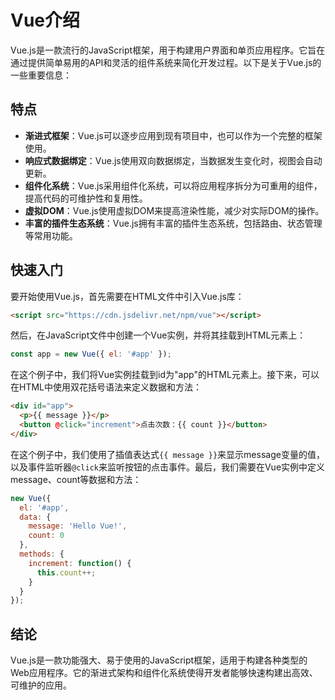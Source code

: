 # Vue介绍

Vue.js是一款流行的JavaScript框架，用于构建用户界面和单页应用程序。它旨在通过提供简单易用的API和灵活的组件系统来简化开发过程。以下是关于Vue.js的一些重要信息：

## 特点

- **渐进式框架**：Vue.js可以逐步应用到现有项目中，也可以作为一个完整的框架使用。
- **响应式数据绑定**：Vue.js使用双向数据绑定，当数据发生变化时，视图会自动更新。
- **组件化系统**：Vue.js采用组件化系统，可以将应用程序拆分为可重用的组件，提高代码的可维护性和复用性。
- **虚拟DOM**：Vue.js使用虚拟DOM来提高渲染性能，减少对实际DOM的操作。
- **丰富的插件生态系统**：Vue.js拥有丰富的插件生态系统，包括路由、状态管理等常用功能。

## 快速入门

要开始使用Vue.js，首先需要在HTML文件中引入Vue.js库：

```html
<script src="https://cdn.jsdelivr.net/npm/vue"></script>
```

然后，在JavaScript文件中创建一个Vue实例，并将其挂载到HTML元素上：

```javascript
const app = new Vue({ el: '#app' });
```

在这个例子中，我们将Vue实例挂载到id为"app"的HTML元素上。接下来，可以在HTML中使用双花括号语法来定义数据和方法：

```html
<div id="app">
  <p>{{ message }}</p>
  <button @click="increment">点击次数：{{ count }}</button>
</div>
```

在这个例子中，我们使用了插值表达式`{{ message }}`来显示message变量的值，以及事件监听器`@click`来监听按钮的点击事件。最后，我们需要在Vue实例中定义message、count等数据和方法：

```javascript
new Vue({
  el: '#app',
  data: {
    message: 'Hello Vue!',
    count: 0
  },
  methods: {
    increment: function() {
      this.count++;
    }
  }
});
```

## 结论

Vue.js是一款功能强大、易于使用的JavaScript框架，适用于构建各种类型的Web应用程序。它的渐进式架构和组件化系统使得开发者能够快速构建出高效、可维护的应用。